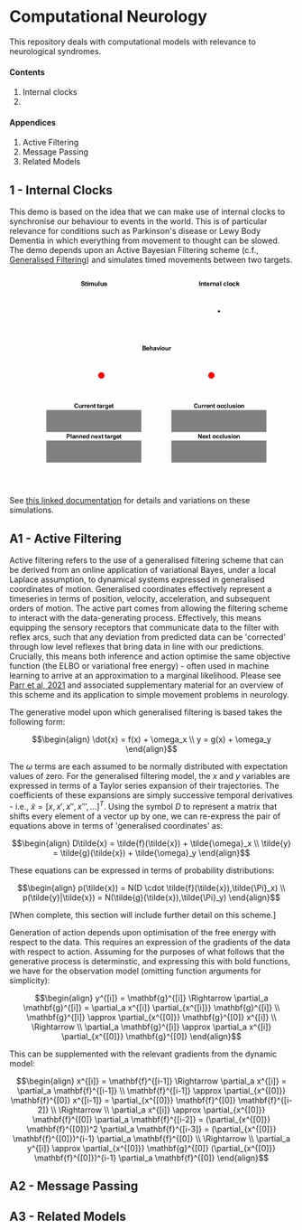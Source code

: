 # Computational Neurology

This repository deals with computational models with relevance to neurological syndromes. 

#### Contents
1. Internal clocks
2.  

#### Appendices
1. Active Filtering
2. Message Passing
3. Related Models

## 1 - Internal Clocks
This demo is based on the idea that we can make use of internal clocks to synchronise our behaviour to events in the world. This is of particular relevance for conditions such as Parkinson's disease or Lewy Body Dementia in which everything from movement to thought can be slowed. The demo depends upon an Active Bayesian Filtering scheme (c.f., <a href="https://en.wikipedia.org/wiki/Generalized_filtering">Generalised Filtering</a>) and simulates timed movements between two targets. 

<img src="Metronomes/Graphics/Animation Default.gif"/>

See <a href="Metronomes/README.md">this linked documentation</a> for details and variations on these simulations.

## A1 - Active Filtering
Active filtering refers to the use of a generalised filtering scheme that can be derived from an online application of variational Bayes, under a local Laplace assumption, to dynamical systems expressed in generalised coordinates of motion. Generalised coordinates effectively represent a timeseries in terms of position, velocity, acceleration, and subsequent orders of motion. The active part comes from allowing the filtering scheme to interact with the data-generating process. Effectively, this means equipping the sensory receptors that communicate data to the filter with reflex arcs, such that any deviation from predicted data can be 'corrected' through low level reflexes that bring data in line with our predictions. Crucially, this means both inference and action optimise the same objective function (the ELBO or variational free energy) - often used in machine learning to arrive at an approximation to a marginal likelihood. Please see <a href = "https://www.ncbi.nlm.nih.gov/pmc/articles/PMC8320263/"> Parr et al, 2021</a> and associated supplementary material for an overview of this scheme and its application to simple movement problems in neurology.

The generative model upon which generalised filtering is based takes the following form:

```math
\begin{align}
\dot{x} = f(x) + \omega_x \\
y = g(x) + \omega_y
\end{align}
```
The $\omega$ terms are each assumed to be normally distributed with expectation values of zero. For the generalised filtering model, the $x$ and $y$ variables are expressed in terms of a Taylor series expansion of their trajectories. The coefficients of these expansions are simply successive temporal derivatives - i.e., $\tilde{x} = [x, x', x'', x''', ...]^T$. Using the symbol $D$ to represent a matrix that shifts every element of a vector up by one, we can re-express the pair of equations above in terms of 'generalised coordinates' as:

```math
\begin{align}
D\tilde{x} = \tilde{f}(\tilde{x}) + \tilde{\omega}_x \\
\tilde{y} = \tilde{g}(\tilde{x}) + \tilde{\omega}_y
\end{align}
```
These equations can be expressed in terms of probability distributions:
```math
\begin{align}
p(\tilde{x}) = N(D \cdot \tilde{f}(\tilde{x}),\tilde{\Pi}_x) \\
p(\tilde{y}|\tilde{x}) = N(\tilde{g}(\tilde{x}),\tilde{\Pi}_y)
\end{align}
```

[When complete, this section will include further detail on this scheme.]


Generation of action depends upon optimisation of the free energy with respect to the data. This requires an expression of the gradients of the data with respect to action. Assuming for the purposes of what follows that the generative process is determinstic, and expressing this with bold functions, we have for the observation model (omitting function arguments for simplicity):

```math
\begin{align}
y^{[i]} = \mathbf{g}^{[i]} \Rightarrow \partial_a \mathbf{g}^{[i]}  = \partial_a x^{[i]} \partial_{x^{[i]}}  \mathbf{g}^{[i]} \\
 \mathbf{g}^{[i]} \approx \partial_{x^{[0]}} \mathbf{g}^{[0]} x^{[i]} \\
\Rightarrow \\
\partial_a \mathbf{g}^{[i]}  \approx \partial_a x^{[i]} \partial_{x^{[0]}}  \mathbf{g}^{[0]}

\end{align}
```
This can be supplemented with the relevant gradients from the dynamic model:

```math
\begin{align}
x^{[i]} = \mathbf{f}^{[i-1]} \Rightarrow \partial_a x^{[i]} = \partial_a \mathbf{f}^{[i-1]} \\
\mathbf{f}^{[i-1]} \approx \partial_{x^{[0]}} \mathbf{f}^{[0]} x^{[i-1]} = \partial_{x^{[0]}} \mathbf{f}^{[0]} \mathbf{f}^{[i-2]} \\
\Rightarrow \\
\partial_a x^{[i]} \approx \partial_{x^{[0]}} \mathbf{f}^{[0]} \partial_a \mathbf{f}^{[i-2]} = (\partial_{x^{[0]}} \mathbf{f}^{[0]})^2 \partial_a \mathbf{f}^{[i-3]} = (\partial_{x^{[0]}} \mathbf{f}^{[0]})^{i-1} \partial_a \mathbf{f}^{[0]} \\
\Rightarrow \\
\partial_a y^{[i]} \approx \partial_{x^{[0]}}  \mathbf{g}^{[0]} (\partial_{x^{[0]}} \mathbf{f}^{[0]})^{i-1} \partial_a \mathbf{f}^{[0]}

\end{align}
```

## A2 - Message Passing

## A3 - Related Models
